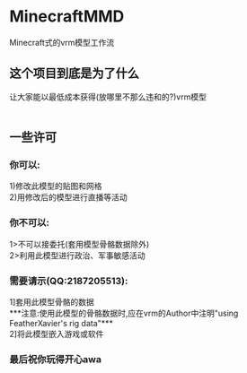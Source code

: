 <h1> MinecraftMMD</h1>
Minecraft式的vrm模型工作流<br>

<h2>这个项目到底是为了什么</h2>
让大家能以最低成本获得(放哪里不那么违和的?)vrm模型<br>
<br>
<h2>一些许可</h2>
<h3>你可以:</h3>
1)修改此模型的贴图和网格<br>
2)用修改后的模型进行直播等活动<br>
<h3>你不可以:</h3>
1>不可以接委托(套用模型骨骼数据除外)<br>
2>利用此模型进行政治、军事敏感活动<br>
<h3>需要请示(QQ:2187205513):</h3>
1]套用此模型骨骼的数据<br>
***注意:使用此模型的骨骼数据时,应在vrm的Author中注明"using FeatherXavier's rig data"***<br>
2]将此模型嵌入游戏或软件<br>

<h3>最后祝你玩得开心awa</h3>
